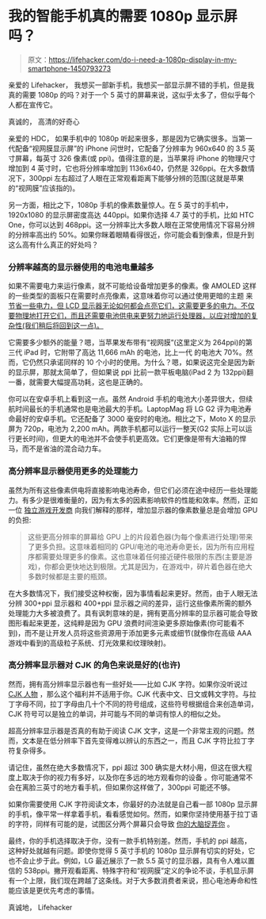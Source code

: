 # 我的智能手机真的需要 1080p 显示屏吗？

> 原文：<https://lifehacker.com/do-i-need-a-1080p-display-in-my-smartphone-1450793273>

亲爱的 Lifehacker，
我想买一部新手机，我想买一部显示屏不错的手机，但是我真的需要 1080p 的吗？对于一个 5 英寸的屏幕来说，这似乎太多了，但似乎每个人都在宣传它。



真诚的，
高清的好奇心

亲爱的 HDC，
如果手机中的 1080p 听起来很多，那是因为它确实很多。当第一代配备“视网膜显示屏”的 iPhone 问世时，它配备了分辨率为 960x640 的 3.5 英寸屏幕，每英寸 326 像素(或 ppi)。值得注意的是，当苹果将 iPhone 的物理尺寸增加到 4 英寸时，它也将分辨率增加到 1136x640，仍然是 326ppi。在大多数情况下，300ppi 左右超过了人眼在正常观看距离下能够分辨的范围(这就是苹果的“视网膜”应该指的)。

另一方面，相比之下，1080p 手机的像素数量惊人。在 5 英寸的手机中，1920x1080 的显示屏密度高达 440ppi。如果你选择 4.7 英寸的手机，比如 HTC One，你可以达到 468ppi。这一分辨率比大多数人眼在正常使用情况下容易分辨的分辨率高出约 50%。如果你眯着眼睛看得很近，你可能会看到像素，但是升到这么高有什么真正的好处吗？

### 分辨率越高的显示器使用的电池电量越多

如果不需要电力来运行像素，就不可能给设备增加更多的像素。像 AMOLED 这样的一些类型的面板只在需要时点亮像素，这意味着你可以通过使用更暗的主题 来 [节省一些电力，但 LCD 显示器无论如何都会点亮它们，这需要更多的电力。不仅要物理地打开它们，而且还需要电池供电来更努力地运行处理器，以应对增加的复杂性(我们稍后将回到这一点)。](https://lifehacker.com/save-your-smartphones-battery-with-dark-wallpapers-and-5746181)

它需要多少额外的能量？嗯，当苹果发布带有“视网膜”(这里定义为 264ppi)的第三代 iPad 时，它附带了高达 11,666 mAh 的电池，比上一代 的电池大 70%。然而，它仍然只承诺同样的 10 个小时的使用。为什么？嗯，如果说这完全是因为新的显示屏，那就太简单了，但如果说 ppi 比前一款平板电脑(iPad 2 为 132ppi)翻一番，就需要大幅提高功耗，这也是正确的。

你可以在安卓手机上看到这一点。虽然 Android 手机的电池大小差异很大，但续航时间最长的手机通常也是电池最大的手机。LaptopMag 将 LG G2 评为电池寿命最好的安卓手机。它还配备了 3000 毫安时的电池。相比之下，Moto X 的显示屏为 720p，电池为 2,200 mAh。两款手机都可以运行一整天(G2 实际上可以运行更长时间)，但更大的电池并不会使手机更高效。它们更像是带有大油箱的悍马，而不是省油的混合动力车。

### 高分辨率显示器使用更多的处理能力

虽然为所有这些像素供电将直接影响电池寿命，但它们必须在途中经历一些处理能力。有多少是很难衡量的，因为有太多的因素影响软件的性能和效率。然而，正如一位 [独立游戏开发商](https://play.google.com/store/apps/details?id=com.marcusmaximus.sicsemper) 向我们解释的那样，增加显示器的像素数量总是会增加 GPU 的负担:

> 这些更高分辨率的屏幕给 GPU 上的片段着色器(为每个像素进行处理)带来了更多负担。这意味着相同的 GPU/电池的电池寿命更长，因为所有应用程序都需要处理更多的像素。这也意味着任何接近硬件极限的东西(主要是游戏)，你都会更快地达到极限。尤其是因为，在游戏中，碎片着色器在绝大多数时候都是主要的瓶颈。

在大多数情况下，我们接受这种权衡，因为事情看起来更好。然而，由于人眼无法分辨 300+ppi 显示器和 400+ppi 显示器之间的差异，运行这些像素所需的额外处理能力大多被浪费了。具有讽刺意味的是，拥有更高分辨率的显示器可能会导致图形看起来更差，这纯粹是因为 GPU 浪费时间渲染更多原始像素(你可能看不到)，而不是让开发人员将这些资源用于添加更多元素或细节(就像你在高级 AAA 游戏中看到的高级粒子系统、灯光效果和纹理映射)。

### 高分辨率显示器对 CJK 的角色来说是好的(也许)

然而，拥有高分辨率显示器也有一些好处——比如 CJK 字符。如果你没听说过 [CJK 人物](http://en.wikipedia.org/wiki/CJK_characters) ，那么这个福利并不适用于你。CJK 代表中文、日文或韩文字符。与拉丁字母不同，拉丁字母由几十个不同的符号组成，这些符号根据组合来创造单词，CJK 符号可以是独立的单词，并可能与不同的单词有惊人的相似之处。

超高分辨率显示器是否真的有助于阅读 CJK 文字，这是一个非常主观的问题。然而，文本是在低分辨率下首先变得难以辨认的东西之一，而且 CJK 字符比拉丁字符复杂得多。

请记住，虽然在绝大多数情况下，ppi 超过 300 确实是大材小用，但这在很大程度上取决于你的视力有多好，以及你在多远的地方观看你的设备 。你可能通常不会在离脸三英寸的地方看手机，但如果你这样做了，300ppi 可能还不够。

如果你需要使用 CJK 字符阅读文本，你最好的办法就是自己看一部 1080p 显示屏的手机，像平常一样拿着手机，看看感觉如何。然而，如果你坚持使用基于拉丁语的字符，同样有可能的是，试图区分两个屏幕只会导致 [你的大脑捉弄你](https://lifehacker.com/ten-ways-your-mind-is-smacking-you-around-5967915) 。

最终，你的手机选择取决于你，没有一款手机特别差。然而，手机的 ppi 越高，这种好处就越有问题。即使你觉得 5 英寸手机的 1080p 显示屏有切实的好处，它也不会止步于此。例如，LG 最近展示了一款 5.5 英寸的显示器，具有令人难以置信的 538ppi。撇开观看距离、特殊字符和“视网膜”定义的争论不谈，手机显示屏有一个上限，我们现在跨越了这条线。对于大多数消费者来说，担心电池寿命和性能应该是更优先考虑的事情。

真诚地，
Lifehacker